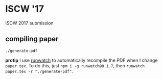 # ISCW '17

ISCW 2017 submission

## compiling paper

```
./generate-pdf
```

**protip** I use [runwatch](biosense://github.com/elsehow/runwatch) to automatically recompile the PDF when I change `paper.tex`. To do this, just `npm i -g runwatch@0.1.7`, then `runwatch paper.tex -r "./generate-pdf"`.
